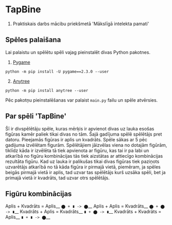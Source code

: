 # TapBine
1. Praktiskais darbs mācibu priekšmetā 'Mākslīgā intelekta pamati'

## Spēles palaišana
Lai palaistu un spēlētu spēli vajag pieinstalēt divas Python pakotnes.

 1. [Pygame](https://www.pygame.org/news)
```
python -m pip install -U pygame==2.3.0 --user
```
 2. [Anytree](https://github.com/c0fec0de/anytree)
```
python -m pip install anytree --user
``` 
 Pēc pakotņu pieinstalēšanas var palaist `main.py` failu un spēle atvērsies.
 
 ## Par spēli 'TapBine'
Šī ir divspēlētāju spēle, kuras mērķis ir apvienot divas uz lauka esošas figūras kamēr paliek tikai divas no tām. Šajā gadījuma spēlē spēlētājs pret datoru. Pieejamās figūras ir aplis un kvadrāts. Spēle sākas ar 5 pēc gadijuma izvēlētam figurām. Spēlētājiem jāizvēlas viena no dotajām figūrām, tiklīdz kāda ir izvēlēta tā tiek apvienota ar figūru, kas tai ir pa labi un atkarībā no figūru kombinācijas tās tiek aizstātas ar attiecīgo kombinācijas rezultāta figūru. Kad uz lauka ir palikušas tikai divas figūras tiek paziņots uzvarētājs atkarībā no tā kāda figūra ir pirmajā vietā, piemēram, ja spēles beigās pirmajā vietā ir aplis, tad uzvar tas spēlētājs kurš uzsāka spēli, bet ja primajā vietā ir kvadrāts, tad uzvar otrs spēlētājs.

## Figūru kombinācijas
 Aplis + Kvadrāts = Aplis__
 ``⬤ + ∎ -> ⬤``__
 Aplis + Aplis = Kvadrāts__
 ``⬤ + ⬤ -> ∎``__
 Kvadrāts + Aplis = Kvadrāts__
 ``∎ + ⬤ -> ∎``__
 Kvadrāts + Kvadrāts = Aplis__
 ``∎ + ∎ -> ⬤``__